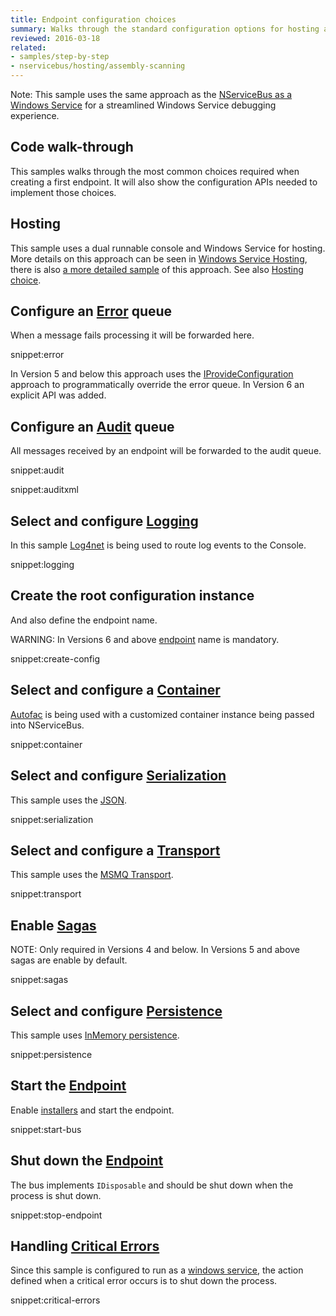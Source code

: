 ```yaml
---
title: Endpoint configuration choices
summary: Walks through the standard configuration options for hosting an endpoint.
reviewed: 2016-03-18
related:
- samples/step-by-step
- nservicebus/hosting/assembly-scanning
---
```


Note: This sample uses the same approach as the [NServiceBus as a Windows Service](/samples/hosting/windows-service/) for a streamlined Windows Service debugging experience.


## Code walk-through

This samples walks through the most common choices required when creating a first endpoint. It will also show the configuration APIs needed to implement those choices.


## Hosting

This sample uses a dual runnable console and Windows Service for hosting. More details on this approach can be seen in [Windows Service Hosting](/nservicebus/hosting/windows-service.md), there is also [a more detailed sample](/samples/hosting/windows-service/) of this approach. See also [Hosting choice](/nservicebus/hosting).


## Configure an [Error](/nservicebus/errors) queue

When a message fails processing it will be forwarded here.

snippet:error

In Version 5 and below this approach uses the [IProvideConfiguration](/nservicebus/hosting/custom-configuration-providers.md) approach to programmatically override the error queue. In Version 6 an explicit API was added.


## Configure an [Audit](/nservicebus/operations/auditing.md) queue

All messages received by an endpoint will be forwarded to the audit queue.

snippet:audit

snippet:auditxml


## Select and configure [Logging](/nservicebus/logging)

In this sample [Log4net](/nservicebus/logging/log4net.md) is being used to route log events to the Console.

snippet:logging


## Create the root configuration instance

And also define the endpoint name.

WARNING: In Versions 6 and above [endpoint](/nservicebus/endpoints/) name is mandatory.

snippet:create-config


## Select and configure a [Container](/nservicebus/containers)

[Autofac](/nservicebus/containers/autofac.md) is being used with a customized container instance being passed into NServiceBus.

snippet:container


## Select and configure [Serialization](/nservicebus/serialization)

This sample uses the [JSON](/nservicebus/serialization/json.md).

snippet:serialization


## Select and configure a [Transport](/nservicebus/transports)

This sample uses the [MSMQ Transport](/nservicebus/msmq/).

snippet:transport


## Enable [Sagas](/nservicebus/sagas)

NOTE: Only required in Versions 4 and below. In Versions 5 and above sagas are enable by default.

snippet:sagas


## Select and configure [Persistence](/nservicebus/persistence)

This sample uses [InMemory persistence](/nservicebus/persistence/in-memory.md).

snippet:persistence


## Start the [Endpoint](/nservicebus/endpoints/)

Enable [installers](/nservicebus/operations/installers.md) and start the endpoint.

snippet:start-bus


## Shut down the [Endpoint](/nservicebus/endpoints/)

The bus implements `IDisposable` and should be shut down when the process is shut down.

snippet:stop-endpoint


## Handling [Critical Errors](/nservicebus/hosting/critical-errors.md)

Since this sample is configured to run as a [windows service](/nservicebus/hosting/windows-service.md), the action defined when a critical error occurs is to shut down the process.

snippet:critical-errors